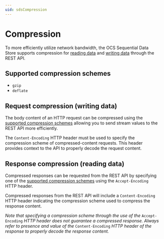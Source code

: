 ```yaml
---
uid: sdsCompression
---
```


Compression
===========
To more efficiently utilize network bandwidth, the OCS Sequential Data Store supports compression for [reading data](xref:sdsReadingDataApi) and
[writing data](xref:sdsWritingDataApi) through the REST API.

Supported compression schemes
-----------------------------
- ``gzip``
- ``deflate``

Request compression (writing data)
----------------------------------
The body content of an HTTP request can be compressed using the [supported compression schemes](#supported-compression-schemes) allowing you to send stream values to the REST API more efficiently.

The ``Content-Encoding`` HTTP header must be used to specify the compression scheme of compressed-content requests. This header provides context to the API to properly decode the request content.

Response compression (reading data)
-----------------------------------
Compressed responses can be requested from the REST API by specifying one of the [supported compression schemes](#supported-compression-schemes) using the ``Accept-Encoding`` HTTP header.

Compressed responses from the REST API will include a ``Content-Encoding`` HTTP header indicating the compression scheme used to compress the response content.

*Note that specifying a compression scheme through the use of the* ``Accept-Encoding`` *HTTP header does not guarantee a compressed response. Always refer to presence and value of the* ``Content-Encoding`` *HTTP header of the response to properly decode the response content.* 
